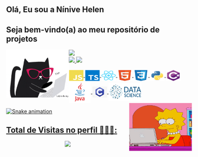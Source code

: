 ## Olá, Eu sou a Nínive Helen 
## Seja bem-vindo(a) ao meu repositório de projetos 
<img align="left" alt="gif" height="130" width="170" src="https://github.com/ninivehelen/ninivehelen/blob/main/giphy.gif">
<img height="180em" src="https://github-readme-stats.vercel.app/api?username=ninivehelen&show_icons=true&theme=dracula&include_all_commits=true&count_private=true"/>
 <div>
  <a href="https://github.com/ninivehelen">
  <img height="180em" src="https://github-readme-stats.vercel.app/api?username=ninivehelen&show_icons=true&theme=dracula&include_all_commits=true&count_private=true"/>
  <img height="180em" src="https://github-readme-stats.vercel.app/api/top-langs/?username=ninivehelen&layout=compact&langs_count=16&theme=dracula"/>
</div>
<div style="display: inline_block"><br>
  <img align="center" alt="Rafa-Js" height="30" width="40" src="https://raw.githubusercontent.com/devicons/devicon/master/icons/javascript/javascript-plain.svg">
  <img align="center" alt="Rafa-Ts" height="30" width="40" src="https://raw.githubusercontent.com/devicons/devicon/master/icons/typescript/typescript-plain.svg">
  <img align="center" alt="Rafa-React" height="30" width="40" src="https://raw.githubusercontent.com/devicons/devicon/master/icons/react/react-original.svg">
  <img align="center" alt="Rafa-HTML" height="30" width="40" src="https://raw.githubusercontent.com/devicons/devicon/master/icons/html5/html5-original.svg">
  <img align="center" alt="Rafa-CSS" height="30" width="40" src="https://raw.githubusercontent.com/devicons/devicon/master/icons/css3/css3-original.svg">
  <img align="center" alt="Rafa-Python" height="30" width="40" src="https://raw.githubusercontent.com/devicons/devicon/master/icons/python/python-original.svg">
  <img align="center" alt="Rafa-Csharp" height="30" width="40" src="https://raw.githubusercontent.com/devicons/devicon/master/icons/csharp/csharp-original.svg">
  <img align="center" alt="java" height="60" width="60" src="https://github.com/ninivehelen/ninivehelen/blob/main/java.png">
  <img align="center" alt="c" height="30" width="40" src="https://github.com/ninivehelen/ninivehelen/blob/main/c.jpg">
  <img align="center" alt="datascience" height="50" width="90" src="https://github.com/ninivehelen/ninivehelen/blob/main/datascience.png">
  <img align="right" alt="gif" height="130" width="170" src="https://github.com/ninivehelen/ninivehelen/blob/main/lisa.gif">
 
 <div>

 
</div>
  
</div>
  
 
<div> 

  ![Snake animation](https://github.com/ninivehelen/rafaballerini/blob/output/github-contribution-grid-snake.svg)
 
</div>
 
 <p align="center"> 

 ## Total de Visitas no perfil 🕵🏽‍♀️: <br>
 <p align="center"> 
   <img alingn="center" src="https://profile-counter.glitch.me/ninivehelen/count.svg" />
 </p>

</p>
